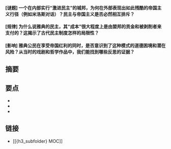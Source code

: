 #### [谜题] 一个在内部实行“激进民主”的城邦，为何在外部表现出如此残酷的帝国主义行径（例如米洛斯对话）？民主与帝国主义是否必然相互排斥？


#### [规律] 为什么说雅典的民主，其“成本”很大程度上是由盟邦的贡金和被剥削者来支付的？这揭示了古代民主制度怎样的局限性？


#### [影响] 雅典公民在享受帝国红利的同时，是否意识到了这种模式的道德困境和潜在风险？从当时的戏剧和哲学作品中，我们能找到哪些反思的证据？


## 摘要


## 要点

- 
- 
- 

## 链接

- [[{h3_subfolder} MOC]]
